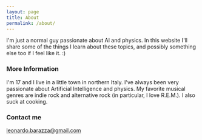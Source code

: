 ```yaml
---
layout: page
title: About
permalink: /about/
---
```


I'm just a normal guy passionate about AI and physics. In this website I'll share some of the things I learn about these topics, and possibly something else too if I feel like it. :)

### More Information

I'm 17 and I live in a little town in northern Italy. I've always been very passionate about Artificial Intelligence and physics. My favorite musical genres are indie rock and alternative rock (in particular, I love R.E.M.). I also suck at cooking.


### Contact me

[leonardo.barazza@gmail.com](mailto:leonardo.barazza@gmail.com)

